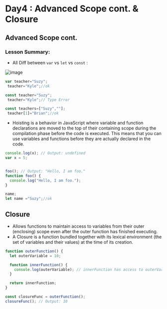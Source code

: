 # Day4 : Advanced Scope cont. & Closure
## Advanced Scope cont.
### Lesson Summary:
- All Diff between `var` vs `let` vs `const` : 


![image](https://github.com/suzanayesh2/Mastering-JavaScript-in-20-Days/assets/138245896/edadad99-a233-4f8a-8108-26e52f1442ca)

```javascript
var teacher="Suzy";
 teacher="Kyle";//ok

const teacher="Suzy";
 teacher="Kyle";// Type Error

const teachers=["Suzy",""];
 teacher[1]="Brian";//ok

```
- Hoisting is a behavior in JavaScript where variable and function declarations are moved to the top of their containing scope during the compilation phase before the code is executed. This means that you can use variables and functions before they are actually declared in the code.
```javascript
console.log(x); // Output: undefined
var x = 5;


```
```javascript

foo(); // Output: "Hello, I am foo."
function foo() {
  console.log("Hello, I am foo.");
}
```
```javascript
name;
let name ="Suzy";//ok
```
## Closure
- Allows functions to maintain access to variables from their outer (enclosing) scope even after the outer function has finished executing. 
- A Closure is a function bundled together with its lexical environment (the set of variables and their values) at the time of its creation.
```javascript
function outerFunction() {
  let outerVariable = 10;

  function innerFunction() {
    console.log(outerVariable); // innerFunction has access to outerVariable
  }

  return innerFunction;
}

const closureFunc = outerFunction();
closureFunc(); // Output: 10

```
